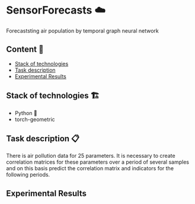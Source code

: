 # SensorForecasts ☁️

Forecaststing air population by temporal graph neural network 

## Content 📖

- [Stack of technologies](#Stack-of-technologies)
- [Task description](#Task-description)
- [Experimental Results](#Experimental-Results)

##  Stack of technologies 🏗

- Python 🐍
- torch-geometric

## Task description 📋

There is air pollution data for 25 parameters. It is necessary to create correlation matrices for these parameters over a period of several samples and on this basis predict the correlation matrix and indicators for the following periods.

##  Experimental Results




